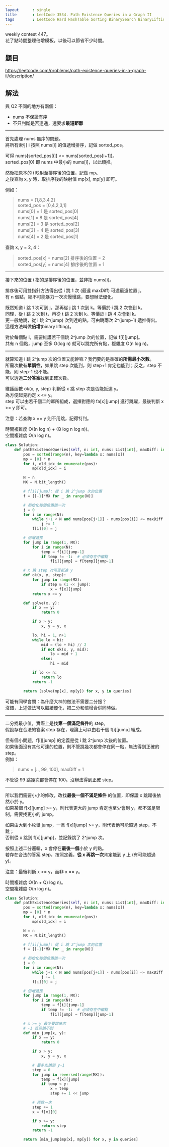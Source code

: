 ```yaml
---
layout      : single
title       : LeetCode 3534. Path Existence Queries in a Graph II
tags        : LeetCode Hard HashTable Sorting BinarySearch BinaryLifting
---
```

weekly contest 447。  
花了點時間整理倍增模板，以後可以節省不少時間。  

## 題目

<https://leetcode.com/problems/path-existence-queries-in-a-graph-ii/description/>

## 解法

與 Q2 不同的地方有兩個：  

- nums 不保證有序  
- 不只判斷是否連通，還要求**最短距離**  

---

首先處理 nums 無序的問題。  
將所有索引 i 按照 nums[i] 的值遞增排序，記做 sorted_pos。  

可得 nums[sorted_pos[i]] <= nums[sorted_pos[i+1]]。  
sorted_pos[0] 即 nums 中最小的 nums[i]，以此類推。  

然後把原本的 i 映射至排序後的位置，記做 mp。  
之後查詢 x, y 時，取排序後的映射值 mp[x], mp[y] 即可。  

例如：  
> nums = [1,8,3,4,2]  
> sorted_pos = [0,4,2,3,1]  
> nums[0] = 1 是 sorted_pos[0]  
> nums[1] = 8 是 sorted_pos[4]  
> nums[2] = 3 是 sorted_pos[2]  
> nums[3] = 4 是 sorted_pos[3]  
> nums[4] = 2 是 sorted_pos[1]  

查詢 x, y = 2, 4：  
> sorted_pos[x] = nums[2] 排序後的位置 = 2  
> sorted_pos[y] = nums[4] 排序後的位置 = 1  

---

接下來的位置 i 指的是排序後的位置，並非指 nums[i]。  

排序後可用雙指針方法得出從 i 跳 1 次 (最遠 maxDiff) 可達最遠位置 j。  
有 n 個點，總不可能暴力一次次慢慢跳，要想辦法優化。  

既然知道 i 跳 1 次可到 j，那再從 j 跳 1 次到 k。等價於 i 跳 2 次會到 k。  
同理，從 i 跳 2 次到 t，再從 t 跳 2 次到 k。等價於 i 跳 4 次會到 k。  
更一般地說，從 i 跳 2^(jump) 次到達的點，可由跳兩次 2^(jump-1) 遞推得出。  
這種方法叫做**倍增**(binary lifting)。  

對於每個點 i，需要維護若干個跳 2^jump 次的位置，記做 f[i][jump]。  
共有 n 個點，jump 至多 O(log n) 就可以跳完所有點，複雜度 O(n log n)。  

---

就算知道 i 跳 2^jump 次的位置又能幹嘛？我們要的是準確的**所需最小次數**。  
所需次數有**單調性**，如果跳 step 次能到，則 step+1 肯定也能到；反之，step 不能，則 step-1 也不能。  
可以透過**二分答案**找到正確次數。  

維護函數 ok(x, y, step) 判斷從 x 跳 step 次是否能抵達 y。  
為方便起見約定 x <= y。  
step 可以由若干個二的冪所組成，選擇對應的 fa[x][jump] 進行跳躍，最後判斷 x >= y 即可。  

注意：若查詢 x == y 則不用跳，記得特判。  

時間複雜度 O((n log n) + (Q log n log n))。  
空間複雜度 O(n log n)。  

```python
class Solution:
    def pathExistenceQueries(self, n: int, nums: List[int], maxDiff: int, queries: List[List[int]]) -> List[bool]:
        pos = sorted(range(n), key=lambda x: nums[x])
        mp = [0] * n
        for i, old_idx in enumerate(pos):
            mp[old_idx] = i

        N = n
        MX = N.bit_length()

        # f[i][jump]: 從 i 跳 2^jump 次的位置
        f = [[-1]*MX for _ in range(N)]

        # 初始化每個位置跳一次
        j = 0
        for i in range(N):
            while j+1 < N and nums[pos[j+1]] - nums[pos[i]] <= maxDiff:
                j += 1
            f[i][0] = j

        # 倍增遞推
        for jump in range(1, MX):
            for i in range(N):
                temp = f[i][jump-1]
                if temp != -1:  # 必須存在中繼點
                    f[i][jump] = f[temp][jump-1]

        # x 跳 step 次可否抵達 y
        def ok(x, y, step):
            for jump in range(MX):
                if step & (1 << jump):
                    x = f[x][jump]
            return x >= y

        def solve(x, y):
            if x == y:
                return 0

            if x > y:
                x, y = y, x

            lo, hi = 1, n+1
            while lo < hi:
                mid = (lo + hi) // 2
                if not ok(x, y, mid):
                    lo = mid + 1
                else:
                    hi = mid

            if lo <= n:
                return lo
            return -1

        return [solve(mp[x], mp[y]) for x, y in queries]
```

可能有同學會問：為什麼大神的做法不需要二分搜？  
沒錯，上述做法可以繼續優化，把二分和倍增合併同時做。  

---

二分找最小值，實際上是找**第一個滿足條件**的 step。  
假設存在合法的答案 step 存在，理論上可以由若干個 f[i][jump] 組成。  

但有個小問題，f[i][jump] 的定義是從 i 跳 2^jump 次後的位置。  
如果後面沒有其他可達的位置，則不管跳幾次都會停在同一點，無法得到正確的 step。  
例如：  
> nums = [.., 99, 100], maxDiff = 1  

不管從 99 跳幾次都會停在 100。沒辦法得到正確 step。  

---

所以我們需要小小的修改，改找**最後一個不滿足條件** 的位置，即保證 x 跳躍後依然小於 y。  
如果某個 f[x][jump] >= y，則代表更大的 jump 肯定也至少會到 y，都不滿足限制，需要找更小的 jump。  

如果由大到小枚舉 jump，一旦 f[x][jump] >= y，則代表他可能超過 step，不跳；  
否則從 x 跳到 f[x][jump]，並記錄跳了 2^jump 次。  

按照上述二分邏輯，x 會停在**最後一個**小於 y 的點。  
若存在合法的答案 step，按照定義，**從 x 再跳一次**肯定能到 y 上 (有可能超過 y)。  

注意：最後判斷 x >= y，而非 x == y。  

時間複雜度 O((n + Q) log n)。  
空間複雜度 O(n log n)。  

```python
class Solution:
    def pathExistenceQueries(self, n: int, nums: List[int], maxDiff: int, queries: List[List[int]]) -> List[bool]:
        pos = sorted(range(n), key=lambda x: nums[x])
        mp = [0] * n
        for i, old_idx in enumerate(pos):
            mp[old_idx] = i

        N = n
        MX = N.bit_length()

        # f[i][jump]: 從 i 跳 2^jump 次的位置
        f = [[-1]*MX for _ in range(N)]

        # 初始化每個位置跳一次
        j = 0
        for i in range(N):
            while j+1 < N and nums[pos[j+1]] - nums[pos[i]] <= maxDiff:
                j += 1
            f[i][0] = j

        # 倍增遞推
        for jump in range(1, MX):
            for i in range(N):
                temp = f[i][jump-1]
                if temp != -1:  # 必須存在中繼點
                    f[i][jump] = f[temp][jump-1]

        # x >= y 最少要跳幾次
        # -1 表示跳不到
        def min_jump(x, y):
            if x == y:
                return 0

            if x > y:
                x, y = y, x

            # 最多先跳到 y-1
            step = 0
            for jump in reversed(range(MX)):
                temp = f[x][jump]
                if temp < y:
                    x = temp
                    step += 1 << jump

            # 再跳一次
            step += 1
            x = f[x][0]

            if x >= y:
                return step
            return -1

        return [min_jump(mp[x], mp[y]) for x, y in queries]
```
